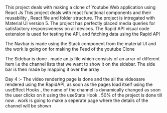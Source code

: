 This project deals with making a clone of Youtube Web application using React Js 
This project deals with react functional components and their reusability , React file and folder structure.
The project is intregated with Material UI version 5. The project has perfectly placed media queries for satisfactory responsiveness on all devices.
The Rapid API visual code extension is  used for testing the API, and fetching data using the Rapid API

The Navbar is made using the Stack component from the material UI and the work is going on for making the Feed of the youtube Clone

The Sidebar is done . made an js file which consists of an arrar of different item i.e the channel lists that we want to show it on the sidebar. The side bar is then made by mapping it over the array 

Day 4 :- The video rendering page is done and the all the videosare rendered using the RapidAPI, as soon as the pages load itself using the useEffect Hooks , the name of the channel is dynamically changed as soon the user clicks on it using the useState Hook . 50% of the project is done till now . work is going to make a seperate page where the details of the channel will be shown
